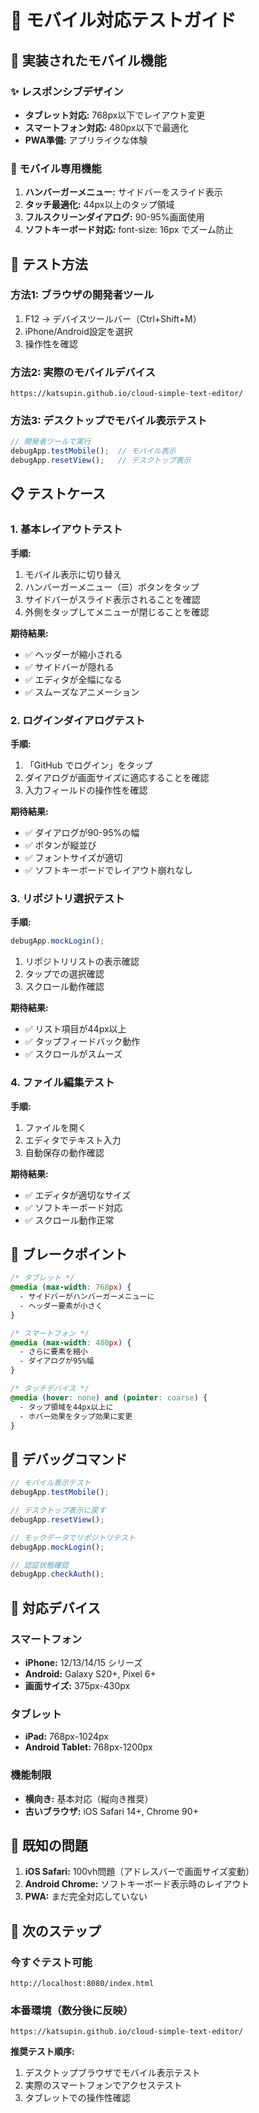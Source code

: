 # 📱 モバイル対応テストガイド

## 🎯 実装されたモバイル機能

### ✨ レスポンシブデザイン
- **タブレット対応:** 768px以下でレイアウト変更
- **スマートフォン対応:** 480px以下で最適化
- **PWA準備:** アプリライクな体験

### 📱 モバイル専用機能
1. **ハンバーガーメニュー:** サイドバーをスライド表示
2. **タッチ最適化:** 44px以上のタップ領域
3. **フルスクリーンダイアログ:** 90-95%画面使用
4. **ソフトキーボード対応:** font-size: 16px でズーム防止

## 🧪 テスト方法

### 方法1: ブラウザの開発者ツール
1. F12 → デバイスツールバー（Ctrl+Shift+M）
2. iPhone/Android設定を選択
3. 操作性を確認

### 方法2: 実際のモバイルデバイス
```
https://katsupin.github.io/cloud-simple-text-editor/
```

### 方法3: デスクトップでモバイル表示テスト
```javascript
// 開発者ツールで実行
debugApp.testMobile();  // モバイル表示
debugApp.resetView();   // デスクトップ表示
```

## 📋 テストケース

### 1. 基本レイアウトテスト

**手順:**
1. モバイル表示に切り替え
2. ハンバーガーメニュー（☰）ボタンをタップ
3. サイドバーがスライド表示されることを確認
4. 外側をタップしてメニューが閉じることを確認

**期待結果:**
- ✅ ヘッダーが縮小される
- ✅ サイドバーが隠れる
- ✅ エディタが全幅になる
- ✅ スムーズなアニメーション

### 2. ログインダイアログテスト

**手順:**
1. 「GitHub でログイン」をタップ
2. ダイアログが画面サイズに適応することを確認
3. 入力フィールドの操作性を確認

**期待結果:**
- ✅ ダイアログが90-95%の幅
- ✅ ボタンが縦並び
- ✅ フォントサイズが適切
- ✅ ソフトキーボードでレイアウト崩れなし

### 3. リポジトリ選択テスト

**手順:**
```javascript
debugApp.mockLogin();
```
1. リポジトリリストの表示確認
2. タップでの選択確認
3. スクロール動作確認

**期待結果:**
- ✅ リスト項目が44px以上
- ✅ タップフィードバック動作
- ✅ スクロールがスムーズ

### 4. ファイル編集テスト

**手順:**
1. ファイルを開く
2. エディタでテキスト入力
3. 自動保存の動作確認

**期待結果:**
- ✅ エディタが適切なサイズ
- ✅ ソフトキーボード対応
- ✅ スクロール動作正常

## 📐 ブレークポイント

```css
/* タブレット */
@media (max-width: 768px) {
  - サイドバーがハンバーガーメニューに
  - ヘッダー要素が小さく
}

/* スマートフォン */
@media (max-width: 480px) {
  - さらに要素を縮小
  - ダイアログが95%幅
}

/* タッチデバイス */
@media (hover: none) and (pointer: coarse) {
  - タップ領域を44px以上に
  - ホバー効果をタップ効果に変更
}
```

## 🔧 デバッグコマンド

```javascript
// モバイル表示テスト
debugApp.testMobile();

// デスクトップ表示に戻す
debugApp.resetView();

// モックデータでリポジトリテスト
debugApp.mockLogin();

// 認証状態確認
debugApp.checkAuth();
```

## 📱 対応デバイス

### スマートフォン
- **iPhone:** 12/13/14/15 シリーズ
- **Android:** Galaxy S20+, Pixel 6+
- **画面サイズ:** 375px-430px

### タブレット
- **iPad:** 768px-1024px
- **Android Tablet:** 768px-1200px

### 機能制限
- **横向き:** 基本対応（縦向き推奨）
- **古いブラウザ:** iOS Safari 14+, Chrome 90+

## 🚨 既知の問題

1. **iOS Safari:** 100vh問題（アドレスバーで画面サイズ変動）
2. **Android Chrome:** ソフトキーボード表示時のレイアウト
3. **PWA:** まだ完全対応していない

## 🎯 次のステップ

### 今すぐテスト可能
```
http://localhost:8080/index.html
```

### 本番環境（数分後に反映）
```
https://katsupin.github.io/cloud-simple-text-editor/
```

**推奨テスト順序:**
1. デスクトップブラウザでモバイル表示テスト
2. 実際のスマートフォンでアクセステスト
3. タブレットでの操作性確認